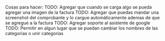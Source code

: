 Cosas para hacer:
TODO: Agregar que cuando se carga algo se pueda agregar una imagen de la factura
TODO: Agregar que puedas mandar una screenshot del comprobante y lo cargue automáticamente ademas de que se agregue a la factura
TODO: Agregar soporte al asistente de google
TODO: Permitir en algun lugar que se puedan cambiar los nombres de las categorias o unir categorias